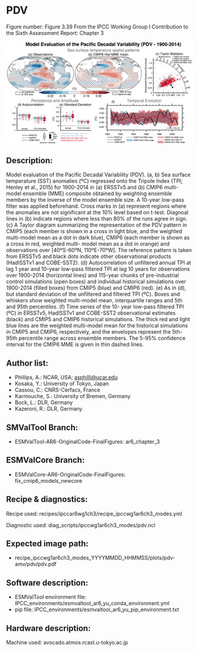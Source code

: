 
PDV
===

Figure number: Figure 3.39
From the IPCC Working Group I Contribution to the Sixth Assessment Report: Chapter 3

![Figure 3.39](../images/ar6_wg1_chap3_figure3_39_pdv.png?raw=true)


Description:
------------
Model evaluation of the Pacific Decadal Variability (PDV). (a, b) Sea surface 
temperature (SST) anomalies (ºC) regressed onto the Tripole Index (TPI; 
Henley et al., 2015) for 1900-2014 in (a) ERSSTv5 and (b) CMIP6 multi-model 
ensemble (MME) composite obtained by weighting ensemble members by the 
inverse of the model ensemble size. A 10-year low-pass filter was applied 
beforehand. Cross marks in (a) represent regions where the anomalies are not 
significant at the 10% level based on t-test. Diagnoal lines in (b) indicate 
regions where less than 80% of the runs agree in sign. (c) A Taylor diagram 
summarizing the representation of the PDV pattern in CMIP5 (each member is 
shown in a cross in light blue, and the weighted multi-model mean as a dot in 
dark blue), CMIP6 (each member is shown as a cross in red, weighted multi-
model mean as a dot in orange) and observations over [40ºS-60ºN, 110ºE-70ºW]. 
The reference pattern is taken from ERSSTv5 and black dots indicate other 
observational products (HadISSTv1 and COBE-SST2). (d) Autocorrelation of 
unfiltered annual TPI at lag 1 year and 10-year low-pass filtered TPI at lag 
10 years for observations over 1900-2014 (horizontal lines) and 115-year 
chunks of pre-industrial control simulations (open boxes) and individual 
historical simulations over 1900-2014 (filled boxes) from CMIP5 (blue) and 
CMIP6 (red). (e) As in (d), but standard deviation of the unfiltered and 
filtered TPI (ºC). Boxes and whiskers show weighted multi-model mean, 
interquartile ranges and 5th and 95th percentiles. (f) Time series of the 10-
year low-pass filtered TPI (ºC) in ERSSTv5, HadISSTv1 and COBE-SST2 
observational estimates (black) and CMIP5 and CMIP6 historical simulations. 
The thick red and light blue lines are the weighted multi-model mean for 
the historical simulations in CMIP5 and CMIP6, respectively, and the envelopes 
represent the 5th-95th percentile range across ensemble members. The 5-95% 
confidence interval for the CMIP6 MME is given in thin dashed lines.


Author list:
------------
- Phillips, A.: NCAR, USA; asphilli@ucar.edu
- Kosaka, Y.: University of Tokyo, Japan
- Cassou, C.: CNRS-Cerfacs, France
- Karmouche, S.: University of Bremen, Germany
- Bock, L.: DLR, Germany
- Kazeroni, R.: DLR, Germany


SMValTool Branch:
------------------
- ESMValTool-AR6-OriginalCode-FinalFigures: ar6_chapter_3


ESMValCore Branch:
------------------
- ESMValCore-AR6-OriginalCode-FinalFigures: fix_cmip6_models_newcore


Recipe & diagnostics:
---------------------
Recipe used: recipes/ipccar6wg1ch3/recipe_ipccwg1ar6ch3_modes.yml

Diagnostic used: diag_scripts/ipccwg1ar6ch3_modes/pdv.ncl


Expected image path:
--------------------
- recipe_ipccwg1ar6ch3_modes_YYYYMMDD_HHMMSS/plots/pdv-amv/pdv/pdv.pdf


Software description:
---------------------
- ESMValTool environment file: IPCC_environments/esmvaltool_ar6_yu_conda_environment.yml
- pip file: IPCC_environments/esmvaltool_ar6_yu_pip_environment.txt


Hardware description:
---------------------
Machine used: avocado.atmos.rcast.u-tokyo.ac.jp
